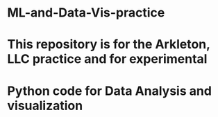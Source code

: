 # ML-and-Data-Vis-practice
# This repository is for the Arkleton, LLC practice and for experimental
# Python code for Data Analysis and visualization
